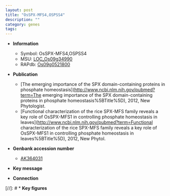 ```yaml
---
layout: post
title: "OsSPX-MFS4,OSPSS4"
description: ""
category: genes
tags: 
---
```


* **Information**  
    + Symbol: OsSPX-MFS4,OSPSS4  
    + MSU: [LOC_Os09g34990](http://rice.uga.edu/cgi-bin/ORF_infopage.cgi?orf=LOC_Os09g34990)  
    + RAPdb: [Os09g0521800](http://rapdb.dna.affrc.go.jp/viewer/gbrowse_details/irgsp1?name=Os09g0521800)  

* **Publication**  
    + [The emerging importance of the SPX domain-containing proteins in phosphate homeostasis](http://www.ncbi.nlm.nih.gov/pubmed?term=The emerging importance of the SPX domain-containing proteins in phosphate homeostasis%5BTitle%5D), 2012, New Phytologist.
    + [Functional characterization of the rice SPX-MFS family reveals a key role of OsSPX-MFS1 in controlling phosphate homeostasis in leaves](http://www.ncbi.nlm.nih.gov/pubmed?term=Functional characterization of the rice SPX-MFS family reveals a key role of OsSPX-MFS1 in controlling phosphate homeostasis in leaves%5BTitle%5D), 2012, New Phytol.

* **Genbank accession number**  
    + [AK364031](http://www.ncbi.nlm.nih.gov/nuccore/AK364031)

* **Key message**  

* **Connection**  

[//]: # * **Key figures**  


